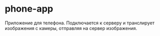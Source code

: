 # phone-app
Приложение для телефона. Подключается к серверу и транслирует изображения с камеры, отправляя на сервер изображения.
